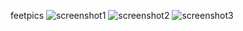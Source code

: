 feetpics
![screenshot1](https://github.com/rickhalz/dots/assets/91548246/3f9d6edf-b836-4f38-b144-4c705e2de051)
![screenshot2](https://github.com/rickhalz/dots/assets/91548246/ffc9598d-2d1d-4f4b-af30-54962d4f564b)
![screenshot3](https://github.com/rickhalz/dots/assets/91548246/a7ef0501-d0bf-4495-a8dc-62d8c838a3ed)
